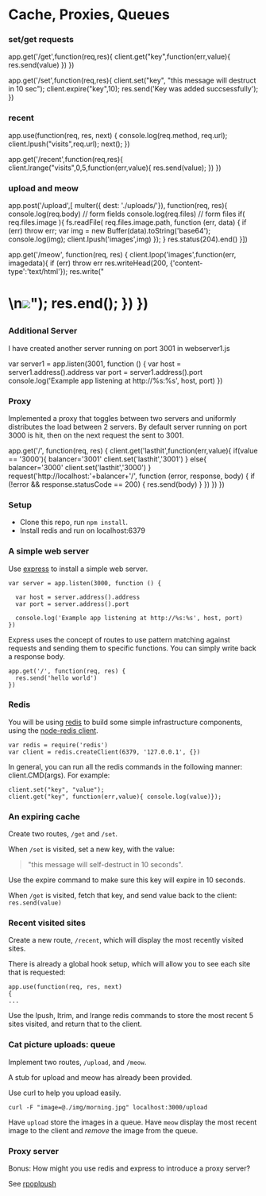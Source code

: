 Cache, Proxies, Queues
=========================
###  set/get requests

app.get('/get',function(req,res){
	client.get("key",function(err,value){
		res.send(value)
	})
})


app.get('/set',function(req,res){
	client.set("key", "this message will destruct in 10 sec");
	client.expire("key",10);
	res.send('Key was added succsessfully');
})

### recent
app.use(function(req, res, next)
{
	console.log(req.method, req.url);
	client.lpush("visits",req.url);
	next(); 
})

app.get('/recent',function(req,res){
	client.lrange("visits",0,5,function(err,value){
		res.send(value);
	})
})

### upload and meow

app.post('/upload',[ multer({ dest: './uploads/'}), function(req, res){
 	console.log(req.body) // form fields
 	console.log(req.files) // form files
 	if( req.files.image ){
		fs.readFile( req.files.image.path, function (err, data) {
 			if (err) throw err;
 			var img = new Buffer(data).toString('base64');
 			console.log(img);
			client.lpush('images',img)
 			});
 	}
 	res.status(204).end()
 }])

 app.get('/meow', function(req, res) {
	 client.lpop('images',function(err, imagedata){
 		if (err) throw err
 		res.writeHead(200, {'content-type':'text/html'});
 		res.write("<h1>\n<img src='data:my_pic.jpg;base64,"+imagedata+"'/>");
 		res.end();
 		})
 })

### Additional Server

 I have created another server running on port 3001 in webserver1.js

var server1 = app.listen(3001, function () {
	var host = server1.address().address
	var port = server1.address().port
 	console.log('Example app listening at http://%s:%s', host, port)
})

### Proxy

Implemented a proxy that toggles between two servers and uniformly distributes the load between 2 servers. By default server running on port 3000 is hit, then on the next request the sent to 3001.

app.get('/', function(req, res) {
		  client.get('lasthit',function(err,value){
				if(value == '3000'){
					balancer='3001'
					client.set('lasthit','3001')
				}
				else{
					balancer='3000'
					client.set('lasthit','3000')
				}
				request('http://localhost:'+balancer+'/', function (error, response, body) {
					if (!error && response.statusCode == 200) {
					res.send(body) 
					}
				})
			})
})





### Setup

* Clone this repo, run `npm install`.
* Install redis and run on localhost:6379

### A simple web server

Use [express](http://expressjs.com/) to install a simple web server.

	var server = app.listen(3000, function () {
	
	  var host = server.address().address
	  var port = server.address().port
	
	  console.log('Example app listening at http://%s:%s', host, port)
	})

Express uses the concept of routes to use pattern matching against requests and sending them to specific functions.  You can simply write back a response body.

	app.get('/', function(req, res) {
	  res.send('hello world')
	})

### Redis

You will be using [redis](http://redis.io/) to build some simple infrastructure components, using the [node-redis client](https://github.com/mranney/node_redis).

	var redis = require('redis')
	var client = redis.createClient(6379, '127.0.0.1', {})

In general, you can run all the redis commands in the following manner: client.CMD(args). For example:

	client.set("key", "value");
	client.get("key", function(err,value){ console.log(value)});

### An expiring cache

Create two routes, `/get` and `/set`.

When `/set` is visited, set a new key, with the value:
> "this message will self-destruct in 10 seconds".

Use the expire command to make sure this key will expire in 10 seconds.

When `/get` is visited, fetch that key, and send value back to the client: `res.send(value)` 


### Recent visited sites

Create a new route, `/recent`, which will display the most recently visited sites.

There is already a global hook setup, which will allow you to see each site that is requested:

	app.use(function(req, res, next) 
	{
	...

Use the lpush, ltrim, and lrange redis commands to store the most recent 5 sites visited, and return that to the client.

### Cat picture uploads: queue

Implement two routes, `/upload`, and `/meow`.
 
A stub for upload and meow has already been provided.

Use curl to help you upload easily.

	curl -F "image=@./img/morning.jpg" localhost:3000/upload

Have `upload` store the images in a queue.  Have `meow` display the most recent image to the client and *remove* the image from the queue.

### Proxy server

Bonus: How might you use redis and express to introduce a proxy server?

See [rpoplpush](http://redis.io/commands/rpoplpush)

